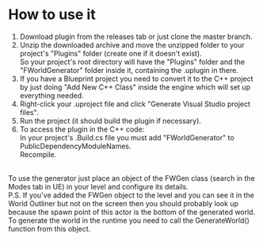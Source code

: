 # How to use it
1. Download plugin from the releases tab or just clone the master branch.<br>
2. Unzip the downloaded archive and move the unzipped folder to your project's "Plugins" folder (create one if it doesn't exist).<br>
So your project's root directory will have the "Plugins" folder and the "FWorldGenerator" folder inside it, containing the .uplugin in there.<br>
3. If you have a Blueprint project you need to convert it to the C++ project by just doing "Add New C++ Class" inside the engine which will set up everything needed.<br>
4. Right-click your .uproject file and click "Generate Visual Studio project files".<br>
5. Run the project (it should build the plugin if necessary).
6. To access the plugin in the C++ code:<br>
In your project's .Build.cs file you must add "FWorldGenerator" to PublicDependencyModuleNames.<br>
Recompile.<br>
<br>
To use the generator just place an object of the FWGen class (search in the Modes tab in UE) in your level and configure its details.<br>
P.S. If you've added the FWGen object to the level and you can see it in the World Outliner but not on the screen then you should probably look up because the spawn point of this actor is the bottom of the generated world.<br>
To generate the world in the runtime you need to call the GenerateWorld() function from this object.